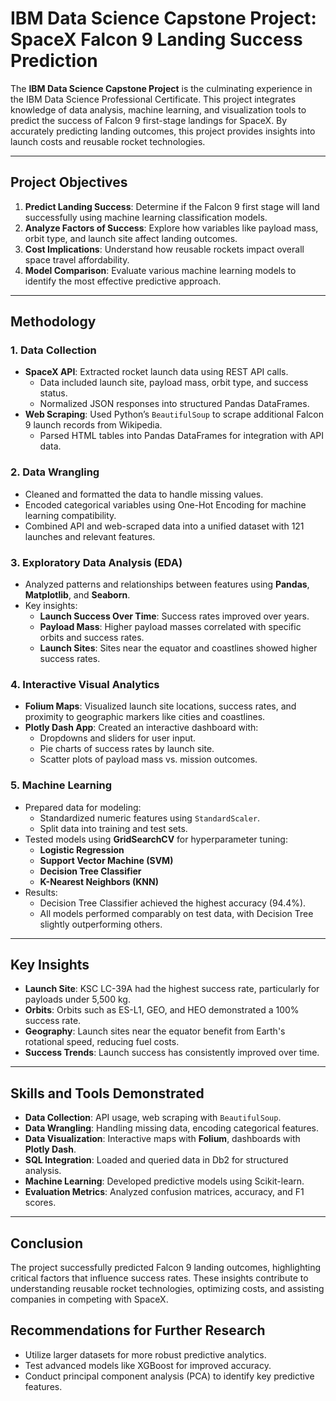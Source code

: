 # IBM Data Science Capstone Project: SpaceX Falcon 9 Landing Success Prediction

The **IBM Data Science Capstone Project** is the culminating experience in the IBM Data Science Professional Certificate. This project integrates knowledge of data analysis, machine learning, and visualization tools to predict the success of Falcon 9 first-stage landings for SpaceX. By accurately predicting landing outcomes, this project provides insights into launch costs and reusable rocket technologies.

---

## Project Objectives
1. **Predict Landing Success**: Determine if the Falcon 9 first stage will land successfully using machine learning classification models.
2. **Analyze Factors of Success**: Explore how variables like payload mass, orbit type, and launch site affect landing outcomes.
3. **Cost Implications**: Understand how reusable rockets impact overall space travel affordability.
4. **Model Comparison**: Evaluate various machine learning models to identify the most effective predictive approach.

---

## Methodology

### 1. **Data Collection**
- **SpaceX API**: Extracted rocket launch data using REST API calls.
  - Data included launch site, payload mass, orbit type, and success status.
  - Normalized JSON responses into structured Pandas DataFrames.
- **Web Scraping**: Used Python’s `BeautifulSoup` to scrape additional Falcon 9 launch records from Wikipedia.
  - Parsed HTML tables into Pandas DataFrames for integration with API data.

### 2. **Data Wrangling**
- Cleaned and formatted the data to handle missing values.
- Encoded categorical variables using One-Hot Encoding for machine learning compatibility.
- Combined API and web-scraped data into a unified dataset with 121 launches and relevant features.

### 3. **Exploratory Data Analysis (EDA)**
- Analyzed patterns and relationships between features using **Pandas**, **Matplotlib**, and **Seaborn**.
- Key insights:
  - **Launch Success Over Time**: Success rates improved over years.
  - **Payload Mass**: Higher payload masses correlated with specific orbits and success rates.
  - **Launch Sites**: Sites near the equator and coastlines showed higher success rates.

### 4. **Interactive Visual Analytics**
- **Folium Maps**: Visualized launch site locations, success rates, and proximity to geographic markers like cities and coastlines.
- **Plotly Dash App**: Created an interactive dashboard with:
  - Dropdowns and sliders for user input.
  - Pie charts of success rates by launch site.
  - Scatter plots of payload mass vs. mission outcomes.

### 5. **Machine Learning**
- Prepared data for modeling:
  - Standardized numeric features using `StandardScaler`.
  - Split data into training and test sets.
- Tested models using **GridSearchCV** for hyperparameter tuning:
  - **Logistic Regression**
  - **Support Vector Machine (SVM)**
  - **Decision Tree Classifier**
  - **K-Nearest Neighbors (KNN)**
- Results:
  - Decision Tree Classifier achieved the highest accuracy (94.4%).
  - All models performed comparably on test data, with Decision Tree slightly outperforming others.

---

## Key Insights
- **Launch Site**: KSC LC-39A had the highest success rate, particularly for payloads under 5,500 kg.
- **Orbits**: Orbits such as ES-L1, GEO, and HEO demonstrated a 100% success rate.
- **Geography**: Launch sites near the equator benefit from Earth's rotational speed, reducing fuel costs.
- **Success Trends**: Launch success has consistently improved over time.

---

## Skills and Tools Demonstrated
- **Data Collection**: API usage, web scraping with `BeautifulSoup`.
- **Data Wrangling**: Handling missing data, encoding categorical features.
- **Data Visualization**: Interactive maps with **Folium**, dashboards with **Plotly Dash**.
- **SQL Integration**: Loaded and queried data in Db2 for structured analysis.
- **Machine Learning**: Developed predictive models using Scikit-learn.
- **Evaluation Metrics**: Analyzed confusion matrices, accuracy, and F1 scores.

---

## Conclusion
The project successfully predicted Falcon 9 landing outcomes, highlighting critical factors that influence success rates. These insights contribute to understanding reusable rocket technologies, optimizing costs, and assisting companies in competing with SpaceX.

## Recommendations for Further Research
- Utilize larger datasets for more robust predictive analytics.
- Test advanced models like XGBoost for improved accuracy.
- Conduct principal component analysis (PCA) to identify key predictive features.
